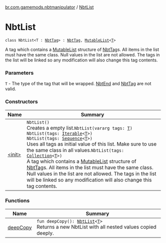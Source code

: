 [br.com.gamemods.nbtmanipulator](../index.md) / [NbtList](./index.md)

# NbtList

`class NbtList<T : `[`NbtTag`](../-nbt-tag/index.md)`> : `[`NbtTag`](../-nbt-tag/index.md)`, `[`MutableList`](https://kotlinlang.org/api/latest/jvm/stdlib/kotlin.collections/-mutable-list/index.html)`<`[`T`](index.md#T)`>`

A tag which contains a [MutableList](https://kotlinlang.org/api/latest/jvm/stdlib/kotlin.collections/-mutable-list/index.html) structure of [NbtTag](../-nbt-tag/index.md)s. All items in the list must have the same class.
Null values in the list are not allowed.
The tags in the list will be linked so any modification will also change this tag contents.

### Parameters

`T` - The type of the tag that will be wrapped. [NbtEnd](../-nbt-end/index.md) and [NbtTag](../-nbt-tag/index.md) are not valid.

### Constructors

| Name | Summary |
|---|---|
| [&lt;init&gt;](-init-.md) | `NbtList()`<br>Creates a empty list.`NbtList(vararg tags: `[`T`](index.md#T)`)`<br>`NbtList(tags: `[`Iterable`](https://kotlinlang.org/api/latest/jvm/stdlib/kotlin.collections/-iterable/index.html)`<`[`T`](index.md#T)`>)`<br>`NbtList(tags: `[`Sequence`](https://kotlinlang.org/api/latest/jvm/stdlib/kotlin.sequences/-sequence/index.html)`<`[`T`](index.md#T)`>)`<br>Uses all tags as initial value of this list. Make sure to use the same class in all values.`NbtList(tags: `[`Collection`](https://kotlinlang.org/api/latest/jvm/stdlib/kotlin.collections/-collection/index.html)`<`[`T`](index.md#T)`>)`<br>A tag which contains a [MutableList](https://kotlinlang.org/api/latest/jvm/stdlib/kotlin.collections/-mutable-list/index.html) structure of [NbtTag](../-nbt-tag/index.md)s. All items in the list must have the same class. Null values in the list are not allowed. The tags in the list will be linked so any modification will also change this tag contents. |

### Functions

| Name | Summary |
|---|---|
| [deepCopy](deep-copy.md) | `fun deepCopy(): `[`NbtList`](./index.md)`<`[`T`](index.md#T)`>`<br>Returns a new NbtList with all nested values copied deeply. |
